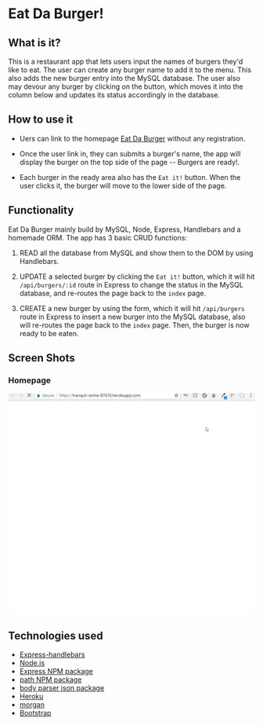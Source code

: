 # Eat Da Burger!

## What is it?

This is a restaurant app that lets users input the names of burgers they'd like to eat. The user can create any burger name to add it to the menu. This also adds the new burger entry into the MySQL database. The user also may devour any burger by clicking on the button, which moves it into the column below and updates its status accordingly in the database.

## How to use it

* Uers can link to the homepage [Eat Da Burger](https://eat-da-funny-burgers.herokuapp.com/) without any registration.

* Once the user link in, they can submits a burger's name, the app will display the burger on the top side of the page -- Burgers are ready!.

* Each burger in the ready area also has the `Eat it!` button. When the user clicks it, the burger will move to the lower side of the page.

## Functionality

Eat Da Burger mainly build by MySQL, Node, Express, Handlebars and a homemade ORM. The app has 3 basic CRUD functions:

1. READ all the database from MySQL and show them to the DOM by using Handlebars.

2. UPDATE a selected burger by clicking the `Eat it!` button, which it will hit `/api/burgers/:id` route in Express to change the status in the MySQL database, and re-routes the page back to the `index` page.

3. CREATE a new burger by using the form, which it will hit `/api/burgers` route in Express to insert a new burger into the MySQL database, also will re-routes the page back to the `index` page. Then, the burger is now ready to be eaten.

## Screen Shots

### Homepage
![Homepage](public/assets/img/burger.gif)


## Technologies used 
- [Express-handlebars](https://www.npmjs.com/package/express-handlebars-sections)
- [Node.js](https://nodejs.org/en/)
- [Express NPM package](https://www.npmjs.com/package/express)
- [path NPM package](https://www.npmjs.com/package/path)
- [body parser json package](https://www.npmjs.com/package/body-parser-json)
- [Heroku](https://www.heroku.com/platform)
- [morgan](https://www.npmjs.com/package/morgan)
- [Bootstrap](https://getbootstrap.com/)
